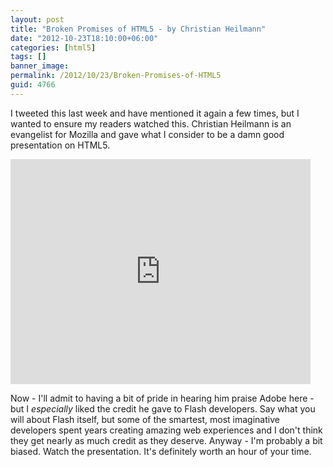 ```yaml
---
layout: post
title: "Broken Promises of HTML5 - by Christian Heilmann"
date: "2012-10-23T18:10:00+06:00"
categories: [html5]
tags: []
banner_image: 
permalink: /2012/10/23/Broken-Promises-of-HTML5
guid: 4766
---
```


I tweeted this last week and have mentioned it again a few times, but I wanted to ensure my readers watched this. Christian Heilmann is an evangelist for Mozilla and gave what I consider to be a damn good presentation on HTML5. 

<iframe width="480" height="360" src="http://www.youtube.com/embed/r7xnKSPWTjo" frameborder="0" allowfullscreen></iframe>

Now - I'll admit to having a bit of pride in hearing him praise Adobe here - but I <i>especially</i> liked the credit he gave to Flash developers. Say what you will about Flash itself, but some of the smartest, most imaginative developers spent years creating amazing web experiences and I don't think they get nearly as much credit as they deserve. Anyway - I'm probably a bit biased. Watch the presentation. It's definitely worth an hour of your time.